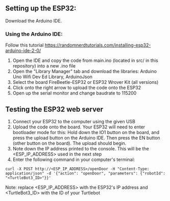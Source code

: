 ## Setting up the ESP32:
Download the Arduino IDE.

### Using the Arduino IDE:

Follow this tutorial 
https://randomnerdtutorials.com/installing-esp32-arduino-ide-2-0/

1. Open the IDE and copy the code from main.ino (located in src/ in this repository) into a new .ino file
2. Open the "Library Manager" tab and download the libraries: Arduino Uno Wifi Dev Ed Library, ArduinoJson
3. Select the board FireBeetle-ESP32 or ESP32 Wrover Kit (all versions)
3. Click onto the right arrow to upload the code onto the ESP32
4. Open up the serial monitor and change baudrate to 115200

## Testing the ESP32 web server
1. Connect your ESP32 to the computer using the given USB
2. Upload the code onto the board. Your ESP32 will need to enter bootloader mode for this: Hold down the IO1 button on the board, and press the upload button on the Arduino IDE. Then press the EN button (other button on the board). The upload should begin.
3. Note down the IP address printed to the console. This will be the <ESP_IP_ADDRESS> used in the next step
4. Enter the following command in your computer's terminal:

```
curl -X POST http://<ESP_IP_ADDRESS>/openDoor -H "Content-Type: application/json" -d '{"action": "openDoor", "parameters": {"robotId": "<TurtleBot3_ID>"}}'
```

Note: replace <ESP_IP_ADDRESS> with the ESP32's IP address and <TurtleBot3_ID> with the ID of your Turtlebot

